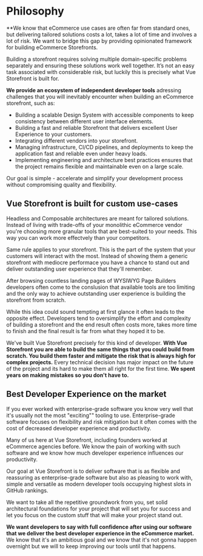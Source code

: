 # Philosophy


**We know that eCommerce use cases are often far from standard ones, but delivering tailored solutions costs a lot, takes a lot of time and involves a lot of risk. We want to bridge this gap by providing opinionated framework for building eCommerce Storefronts.

Building a storefront requires solving multiple domain-specific problems separately and ensuring these solutions work well together. It’s not an easy task associated with considerable risk, but luckily this is precisely what Vue Storefront is built for.

**We provide an ecosystem of independent developer tools** adressing challenges that you will inevitably encounter when building an eCommerce storefront, such as:

- Building a scalable Design System with accessible components to keep consistency between different user interface elements.
- Building a fast and reliable Storefront that delivers excellent User Experience to your customers.
- Integrating different vendors into your storefront.
- Managing infrastructure, CI/CD pipelines, and deployments to keep the application fast and reliable even under heavy loads.
- Implementing engineering and architecture best practices ensures that the project remains flexible and maintainable even on a large scale.

Our goal is simple - accelerate and simplify your development process without compromising quality and flexibility.

## Vue Storefront is built for custom use-cases

Headless and Composable architectures are meant for tailored solutions. Instead of living with trade-offs of your monolithic eCommerce vendor you're choosing more granular tools that are best-suited to your needs. This way you can work more effectvely than your competitors.

Same rule applies to your storefront. This is the part of the system that your customers will interact with the most. Instead of showing them a generic storefront with mediocre performace you have a chance to stand out and deliver outstanding user experience that they'll remember.

After browsing countless landing pages of WYSIWYG Page Builders developers often come to the conslusion that available tools are too limiting and the only way to achieve outstanding user experience is building the storefront from scratch.

While this idea could sound tempting at first glance it often leads to the opposite effect. Developers tend to oversimplify the effort and complexity of building a storefront and the end result often costs more, takes more time to finish and the final result is far from what they hoped it to be.

We've built Vue Storefront precisely for this kind of developer. **With Vue Storefront you are able to build the same things that you could build from scratch. You build them faster and mitigate the risk that is always high for complex projects.** Every technical decision has major impact on the future of the project and its hard to make them all right for the first time. **We spent years on making mistakes so you don't have to.**

## Best Developer Experience on the market

If you ever worked with enterprise-grade software you know very well that it's usually not the most "exciting"" tooling to use. Enterprise-grade software focuses on flexibility and risk mitigation but it often comes with the cost of decreased developer experience and productivity. 

Many of us here at Vue Storefront, including founders worked at eCommerce agencies before. We know the pain of working with such software and we know how much developer experience influences our productivity. 

Our goal at Vue Storefront is to deliver software that is as flexible and reassuring as enterprise-grade software but also as pleasing to work with, simple and versatile as modern developer tools occupying highest slots in GitHub rankings.

We want to take all the repetitive groundwork from you, set solid architectural foundations for your project that will set you for success and let you focus on the custom stuff that will make your project stand out.

**We want developers to say with full confidence after using our software that we deliver the best developer experience in the eCommerce market.** We know that it's an ambitious goal and we know that it's not gonna happen overnight but we will to keep improving our tools until that happens.
